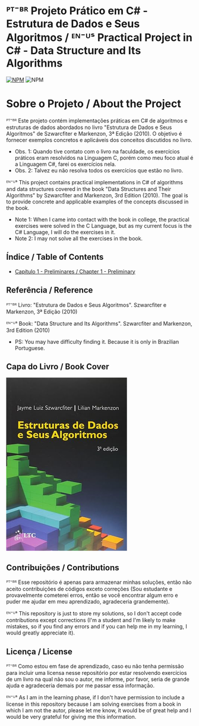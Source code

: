 #  ᴾᵀ⁻ᴮᴿ Projeto Prático em C# - Estrutura de Dados e Seus Algoritmos / ᴱᴺ⁻ᵁˢ Practical Project in C# - Data Structure and Its Algorithms
[![NPM](https://img.shields.io/npm/l/react)](https://github.com/Jrbastos18/Data-Structures-and-Their-Algorithms/blob/main/LICENSE)
![NPM](https://img.shields.io/badge/Status-In_Progress-blue)

# Sobre o Projeto / About the Project
ᴾᵀ⁻ᴮᴿ Este projeto contém implementações práticas em C# de algoritmos e estruturas de dados abordados no livro "Estrutura de Dados e Seus Algoritmos" de Szwarcfiter e Markenzon, 3ª Edição (2010). O objetivo é fornecer exemplos concretos e aplicáveis dos conceitos discutidos no livro.
- Obs. 1: Quando tive contato com o livro na faculdade, os exercícios práticos eram resolvidos na Linguagem C, porém como meu foco atual é a Linguagem C#, farei os exercícios nela.
- Obs. 2: Talvez eu não resolva todos os exercícios que estão no livro.

ᴱᴺ⁻ᵁˢ This project contains practical implementations in C# of algorithms and data structures covered in the book "Data Structures and Their Algorithms" by Szwarcfiter and Markenzon, 3rd Edition (2010). The goal is to provide concrete and applicable examples of the concepts discussed in the book.
- Note 1: When I came into contact with the book in college, the practical exercises were solved in the C Language, but as my current focus is the C# Language, I will do the exercises in it.
- Note 2: I may not solve all the exercises in the book.

## Índice / Table of Contents
- [Capítulo 1 - Preliminares / Chapter 1 - Preliminary](https://github.com/Jrbastos18/Data-Structures-and-Their-Algorithms/blob/main/Chapter1/README.md)

## Referência / Reference
ᴾᵀ⁻ᴮᴿ Livro: "Estrutura de Dados e Seus Algoritmos". Szwarcfiter e Markenzon, 3ª Edição (2010)

ᴱᴺ⁻ᵁˢ Book: "Data Structure and Its Algorithms". Szwarcfiter and Markenzon, 3rd Edition (2010) 
- PS: You may have difficulty finding it. Because it is only in Brazilian Portuguese.

## Capa do Livro / Book Cover
![Cover](https://github.com/Jrbastos18/Data-Structures-and-Their-Algorithms/blob/main/Assets/Cover.jpg)

## Contribuições / Contributions
ᴾᵀ⁻ᴮᴿ Esse repositório é apenas para armazenar minhas soluções, então não aceito contribuições de códigos exceto correções (Sou estudante e provavelmente cometerei erros, então se você encontrar algum erro e puder me ajudar em meu aprendizado, agradeceria grandemente).

ᴱᴺ⁻ᵁˢ This repository is just to store my solutions, so I don't accept code contributions except corrections (I'm a student and I'm likely to make mistakes, so if you find any errors and if you can help me in my learning, I would greatly appreciate it).

## Licença / License
ᴾᵀ⁻ᴮᴿ Como estou em fase de aprendizado, caso eu não tenha permissão para incluir uma licensa nesse repositório por estar resolvendo exercícios de um livro na qual não sou o autor, me informe, por favor, seria de grande ajuda e agradeceria demais por me passar essa informação. 

ᴱᴺ⁻ᵁˢ As I am in the learning phase, if I don't have permission to include a license in this repository because I am solving exercises from a book in which I am not the autor, please let me know, it would be of great help and I would be very grateful for giving me this information.

